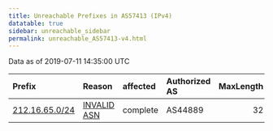 ```yaml
---
title: Unreachable Prefixes in AS57413 (IPv4)
datatable: true
sidebar: unreachable_sidebar
permalink: unreachable_AS57413-v4.html
---
```


Data as of 2019-07-11 14:35:00 UTC


<div class="datatable-begin"></div>

| Prefix                                                 | Reason                                                                                                | affected   | Authorized AS   |   MaxLength | Anchor                                         |   unreachable /24s |
|:-------------------------------------------------------|:------------------------------------------------------------------------------------------------------|:-----------|:----------------|------------:|:-----------------------------------------------|-------------------:|
| [212.16.65.0/24](https://stat.ripe.net/212.16.65.0/24) | [INVALID ASN](https://rpki-validator.ripe.net/announcement-preview?asn=AS57413&prefix=212.16.65.0/24) | complete   | AS44889         |          32 | [RIPE](unreachable_RIPE_NCC_RPKI_Root-v4.html) |                  1 |

<div class="datatable-end"></div>